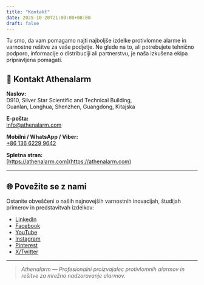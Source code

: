 ```yaml
---
title: "Kontakt"
date: 2025-10-20T21:00:00+08:00
draft: false
---
```


Tu smo, da vam pomagamo najti najboljše izdelke protivlomne alarme in varnostne rešitve za vaše podjetje. Ne glede na to, ali potrebujete tehnično podporo, informacije o distribuciji ali partnerstvu, je naša izkušena ekipa pripravljena pomagati.

## 📍 Kontakt Athenalarm

**Naslov:**  
D910, Silver Star Scientific and Technical Building,  
Guanlan, Longhua, Shenzhen, Guangdong, Kitajska  

**E-pošta:**  
[info@athenalarm.com](mailto:info@athenalarm.com)

**Mobilni / WhatsApp / Viber:**  
[+86 136 6229 9642](https://api.whatsapp.com/send?phone=8613662299642)

**Spletna stran:**  
[https://athenalarm.com](https://athenalarm.com)

---

## 🌐 Povežite se z nami

Ostanite obveščeni o naših najnovejših varnostnih inovacijah, študijah primerov in predstavitvah izdelkov:

- [LinkedIn](https://www.linkedin.com/company/athenalarm)
- [Facebook](https://www.facebook.com/athenalarm)
- [YouTube](https://www.youtube.com/@athenalarm3663)
- [Instagram](https://www.instagram.com/athenalarm)
- [Pinterest](https://www.pinterest.com/athenalarm/)
- [X/Twitter](https://x.com/Athenalarm)

---

> _Athenalarm — Profesionalni proizvajalec protivlomnih alarmov in rešitve za mrežno nadzorovanje alarmov._